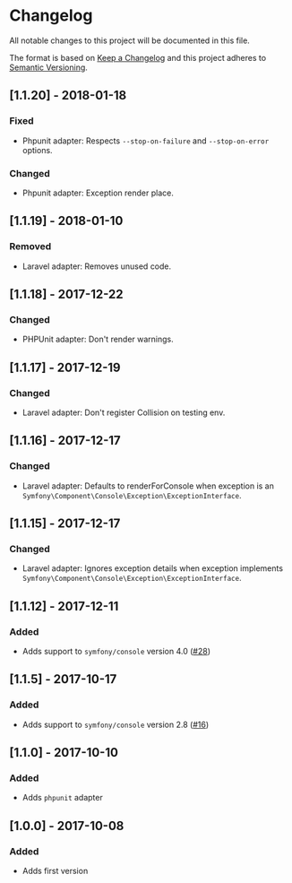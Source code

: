 # Changelog
All notable changes to this project will be documented in this file.

The format is based on [Keep a Changelog](http://keepachangelog.com/)
and this project adheres to [Semantic Versioning](http://semver.org/).

## [1.1.20] - 2018-01-18
### Fixed
- Phpunit adapter: Respects `--stop-on-failure` and `--stop-on-error` options.

### Changed
- Phpunit adapter: Exception render place.

## [1.1.19] - 2018-01-10
### Removed
- Laravel adapter: Removes unused code.

## [1.1.18] - 2017-12-22
### Changed
- PHPUnit adapter: Don't render warnings.

## [1.1.17] - 2017-12-19
### Changed
- Laravel adapter: Don't register Collision on testing env.

## [1.1.16] - 2017-12-17
### Changed
- Laravel adapter: Defaults to renderForConsole when exception is an `Symfony\Component\Console\Exception\ExceptionInterface`.

## [1.1.15] - 2017-12-17
### Changed
- Laravel adapter: Ignores exception details when exception implements `Symfony\Component\Console\Exception\ExceptionInterface`.

## [1.1.12] - 2017-12-11
### Added
- Adds support to `symfony/console` version 4.0 ([#28](https://github.com/nunomaduro/collision/pull/28))

## [1.1.5] - 2017-10-17
### Added
- Adds support to `symfony/console` version 2.8 ([#16](https://github.com/nunomaduro/collision/pull/16))

## [1.1.0] - 2017-10-10
### Added
- Adds `phpunit` adapter

## [1.0.0] - 2017-10-08
### Added
- Adds first version
